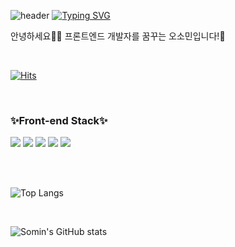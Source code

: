 ![header](https://capsule-render.vercel.app/api?type=waving&color=6994CDEE&height=80&section=header&text=&fontSize=32&fontAlignY=36&fontColor=ffffff)
[![Typing SVG](https://readme-typing-svg.herokuapp.com?font=Fira+Code&weight=500&size=40&pause=1000&color=6994CDEE&width=1000&height=100&lines=Welcome+to+Somin's+GitHub)](https://git.io/typing-svg)

안녕하세요👋🏻 프론트엔드 개발자를 꿈꾸는 오소민입니다!🙂

<br/>

[![Hits](https://hits.seeyoufarm.com/api/count/incr/badge.svg?url=https%3A%2F%2Fgithub.com%2Fsomin00&count_bg=%23DCF8FF&title_bg=%23DBDCFF&icon=&icon_color=%23DCF8FF&title=hits&edge_flat=false)](https://hits.seeyoufarm.com)

<br/>

### ✨Front-end Stack✨
<img src="https://img.shields.io/badge/HTML5-E34F26?style=flat-square&logo=html5&logoColor=white"/> <img src="https://img.shields.io/badge/CSS3-1572B6?style=flat-square&logo=css3&logoColor=white"/> <img src="https://img.shields.io/badge/JavaScript-FFCA28?style=flat-square&logo=javascript&logoColor=white"/> <img src="https://img.shields.io/badge/TypeScript-3178C6?style=flat-square&logo=typescript&logoColor=white"/> <img src="https://img.shields.io/badge/React-61DAFB?style=flat-square&logo=react&logoColor=white"/> 

<br/>
<br/>

![Top Langs](https://github-readme-stats.vercel.app/api/top-langs/?username=somin00&langs_count=8)

<br/>

![Somin's GitHub stats](https://github-readme-stats.vercel.app/api?username=somin00&show_icons=true&theme=swift)

